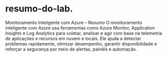 # resumo-do-lab. 

Monitoramento Inteligente com Azure – Resumo
O monitoramento inteligente com Azure usa ferramentas como Azure Monitor, Application Insights e Log Analytics para coletar, analisar e agir com base na telemetria de aplicações e recursos em nuvem e locais. Ele ajuda a detectar problemas rapidamente, otimizar desempenho, garantir disponibilidade e reforçar a segurança por meio de alertas, painéis e automação.

